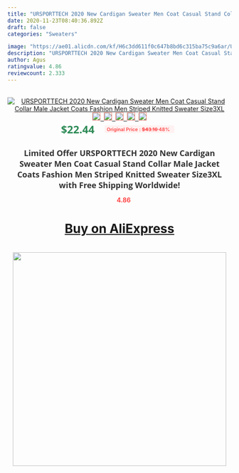 ```yaml
---
title: "URSPORTTECH 2020 New Cardigan Sweater Men Coat Casual Stand Collar Male Jacket Coats Fashion Men Striped Knitted Sweater Size3XL"
date: 2020-11-23T08:40:36.892Z
draft: false
categories: "Sweaters"

image: "https://ae01.alicdn.com/kf/H6c3dd611f0c647b8bd6c315ba75c9a6ar/URSPORTTECH-2020-New-Cardigan-Sweater-Men-Coat-Casual-Stand-Collar-Male-Jacket-Coats-Fashion-Men-Striped.jpg"
description: "URSPORTTECH 2020 New Cardigan Sweater Men Coat Casual Stand Collar Male Jacket Coats Fashion Men Striped Knitted Sweater Size3XL"
author: Agus
ratingvalue: 4.86
reviewcount: 2.333
---
```

<br>
<div style="text-align: center;">
<a href="https://s.click.aliexpress.com/e/_9gyQ9r" target="_blank" rel="nofollow noopener noreferrer"><img alt="URSPORTTECH 2020 New Cardigan Sweater Men Coat Casual Stand Collar Male Jacket Coats Fashion Men Striped Knitted Sweater Size3XL" class="magnifier-image" src="https://ae01.alicdn.com/kf/H6c3dd611f0c647b8bd6c315ba75c9a6ar/URSPORTTECH-2020-New-Cardigan-Sweater-Men-Coat-Casual-Stand-Collar-Male-Jacket-Coats-Fashion-Men-Striped.jpg_640x640.jpg">
<br>
<img style="border:1px solid salmon" src="https://ae01.alicdn.com/kf/H6c3dd611f0c647b8bd6c315ba75c9a6ar/URSPORTTECH-2020-New-Cardigan-Sweater-Men-Coat-Casual-Stand-Collar-Male-Jacket-Coats-Fashion-Men-Striped.jpg_120x120.jpg">&nbsp;&nbsp;<img style="border:1px solid salmon" src="https://ae01.alicdn.com/kf/H301a9e5233334602995560e92ea7a0eaP/URSPORTTECH-2020-New-Cardigan-Sweater-Men-Coat-Casual-Stand-Collar-Male-Jacket-Coats-Fashion-Men-Striped.jpg_120x120.jpg">&nbsp;&nbsp;<img style="border:1px solid salmon" src="https://ae01.alicdn.com/kf/Had547c9721344219a05573cbbfbf20daQ/URSPORTTECH-2020-New-Cardigan-Sweater-Men-Coat-Casual-Stand-Collar-Male-Jacket-Coats-Fashion-Men-Striped.jpg_120x120.jpg">&nbsp;&nbsp;<img style="border:1px solid salmon" src="https://ae01.alicdn.com/kf/H76c52f8076b5453884547c216bc50613B/URSPORTTECH-2020-New-Cardigan-Sweater-Men-Coat-Casual-Stand-Collar-Male-Jacket-Coats-Fashion-Men-Striped.jpg_120x120.jpg">&nbsp;&nbsp;<img style="border:1px solid salmon" src="https://ae01.alicdn.com/kf/H93b35a1cfefc4e2e9c5f690066e58230J/URSPORTTECH-2020-New-Cardigan-Sweater-Men-Coat-Casual-Stand-Collar-Male-Jacket-Coats-Fashion-Men-Striped.jpg_120x120.jpg"></a></div><br0>
<div style="text-align: center;"><span style="background-color: white; border: 0px; box-sizing: border-box; color: seagreen; display: inline-block; font-family: &quot;open sans&quot; , &quot;arial&quot; , &quot;helvetica&quot; , sans-serif , &quot;heiti&quot;; font-size: 24px; font-stretch: inherit; font-weight: 700; line-height: inherit; margin: 0px 10px 0px 0px; padding: 0px; vertical-align: middle;">$22.44 </span>
<span style="background: rgb(255 , 241 , 241); border-radius: 3px; border: 0px; box-sizing: border-box; color: #ff4747; display: inline-block; font-family: inherit; font-size: 12px; font-stretch: inherit; font-style: inherit; font-variant: inherit; font-weight: 600; line-height: inherit; margin: 0px; padding: 2px 5px; transform: scale(0.9); vertical-align: middle;">Original Price : <b style="text-decoration: line-through;">$43.16 </b> 48%&nbsp;&nbsp;</span></div>
<h1 style="color: #333333; display: inline-block; font-family: &quot;open sans&quot; , &quot;arial&quot; , &quot;helvetica&quot; , sans-serif , &quot;heiti&quot;; font-size: 18px; font-stretch: inherit; font-weight: 700; text-align: center;">Limited Offer URSPORTTECH 2020 New Cardigan Sweater Men Coat Casual Stand Collar Male Jacket Coats Fashion Men Striped Knitted Sweater Size3XL with Free Shipping Worldwide!</h1>
<div style="color: #ff4747; text-align: center;">
<img src="https://4.bp.blogspot.com/-M0ZcTcb-5uY/XleCXlxnR4I/AAAAAAAAAEc/OrjgMkXV1oMQFaCRZj5HQwOCBcu3w1FegCPcBGAYYCw/s1600/star.png" style="height: 15px;">&nbsp;<b>4.86</b></div>
<div class="button_cont" align="center"><a class="buynow_a" href="https://s.click.aliexpress.com/e/_9gyQ9r" target="_blank" rel="nofollow noopener noreferrer"><H1>Buy on AliExpress</H1></a></div><br>
<div class="separator" style="clear: both; text-align: center;">
<img src="https://lh3.googleusercontent.com/-pTy5HemUv9M/XlePHvY0dAI/AAAAAAAAAE4/0nX5iRUoIWY8eMW9Dpxeirr157OZliDIgCLcBGAsYHQ/s1600/badge.gif" width="480">
</div>
